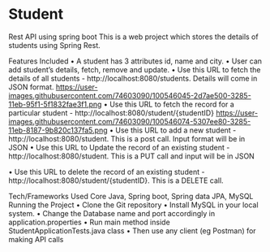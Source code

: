# Student
Rest API using spring boot
This is a web project which stores the details of students using Spring Rest.

Features Included
•	A student has 3 attributes id, name and city.
•	User can add student’s details, fetch, remove and update.
•	Use this URL to fetch the details of all students - http://localhost:8080/students. Details will come in JSON format.
https://user-images.githubusercontent.com/74603090/100546045-2d7ae500-3285-11eb-95f1-5f1832fae3f1.png
•	Use this URL to fetch the record for a particular student - http://localhost:8080/student/{studentID}
https://user-images.githubusercontent.com/74603090/100546074-5307ee80-3285-11eb-8187-9b820c137fa5.png
•	Use this URL to add a new student - http://localhost:8080/student. This is a post call. Input format will be in JSON
•	Use this URL to Update the record of an existing student - http://localhost:8080/student. This is a PUT call and input will be in JSON
 

•	Use this URL to delete the record of an existing student - http://localhost:8080/student/{studentID}. This is a DELETE call.
 

Tech/Frameworks Used
Core Java, Spring boot, Spring data JPA, MySQL
Running the Project
•	Clone the Git repository
•	Install MySQL in your local system.
•	Change the Database name and port accordingly in application.properties
•	Run main method inside StudentApplicationTests.java class
•	Then use any client (eg Postman) for making API calls

 


